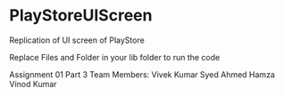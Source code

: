 # PlayStoreUIScreen

Replication of UI screen of PlayStore

Replace Files and Folder in your lib folder to run the code

Assignment 01 Part 3
Team Members:
Vivek Kumar
Syed Ahmed Hamza
Vinod Kumar

